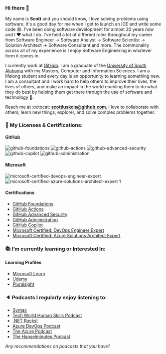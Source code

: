 ### Hi there 👋

<!--
**scottluskcis/scottluskcis** is a ✨ _special_ ✨ repository because its `README.md` (this file) appears on your GitHub profile.

Here are some ideas to get you started:

- 🔭 I’m currently working on ...
- 🌱 I’m currently learning ...
- 👯 I’m looking to collaborate on ...
- 🤔 I’m looking for help with ...
- 💬 Ask me about ...
- 📫 How to reach me: ...
- 😄 Pronouns: ...
- ⚡ Fun fact: ...
-->

My name is **Scott** and you should know, I love solving problems using software. It's a good day for me when I get to launch an IDE and write some code :smile:. I've been doing software development for almost 20 years now and I :heart: what I do. I've held a lot of different roles throughout my career from Software Engineer -> Software Analyst -> Software Scientist -> Solution Architect -> Software Consultant and more. The commonality across all of my experience is I enjoy Software Engineering in whatever form it comes in.

I currently work at [GitHub](https://github.com/). I am a graduate of the [University of South Alabama](https://www.southalabama.edu/) with my Masters, Computer and Information Sciences. I am a lifelong student and every day is an opportunity to learning something new. I am a consultant and I work hard to help others to improve their lives, the lives of others, and make an impact in the world enabling them to do what they do best by helping them get there through the use of software and technology :dart:.

Reach me at :octocat: **scottluskcis@github.com**, I love to collaborate with others, learn new things, explorer, and solve complex problems together.

<!--
### :octocat: GitHub Stats
-->
<!--
<a href="https://github.com/scottluskcis/scottluskcis">
  <img align="center" src="https://github-readme-stats.vercel.app/api?username=scottluskcis&show_icons=true&theme=dracula&count_private=true" alt="Scott's GitHub Stats" />
</a>
-->

<!--
#### Stats

[![My GitHub Stats](https://github-readme-stats.vercel.app/api/?username=scottluskcis&count_private=true&theme=dracula&showicons=true)]()

#### Languages 

[![My GitHub Language Stats](https://github-readme-stats.vercel.app/api/top-langs/?username=scottluskcis&langs_count=5&theme=dracula&count_private=true)]()
-->

<!--
<a href="https://github.com/scottluskcis/scottluskcis">
  <img align="center" src="https://github-readme-stats.vercel.app/api/top-langs/?username=scottluskcis&show_icons=true&theme=dracula&count_private=true&hide=java,html,ruby,css&langs_count=3" />
</a>

* Blog: [scottluskcis.github.io](https://scottluskcis.github.io/)
-->

### :scroll: My Licenses & Certifications:

#### GitHub

![github-foundations](https://github.com/user-attachments/assets/05cb73e6-e20d-430a-81b2-1c0f948ac461) ![github-actions](https://github.com/user-attachments/assets/338cf021-ee27-40a6-b53c-fcbe05702264)
![github-advanced-security](https://github.com/user-attachments/assets/7c00996e-47c7-4174-99ff-1fb11642eccd) 
<br />
![github-copilot](https://github.com/user-attachments/assets/c6664f56-4a55-4663-9502-99e201784c2a)
![github-administration](https://github.com/user-attachments/assets/ae08dd58-985b-4869-b120-c6651cc29a71)

#### Microsoft

![microsoft-certified-devops-engineer-expert](https://github.com/user-attachments/assets/483be12e-4fef-4df0-b9db-8bb906eaa739)  ![microsoft-certified-azure-solutions-architect-expert 1](https://github.com/user-attachments/assets/e8b7cdac-4668-4dcd-ab7f-41c36546cd3d)

#### Certifications 

* [GitHub Foundations](https://www.credly.com/badges/c2ef051d-543e-4c69-ba0c-d6752c45df3b/)
* [GitHub Actions](https://www.credly.com/badges/7a7bbc69-67e0-44a7-b12e-2aaa890e2306/)
* [GitHub Advanced Security](https://www.credly.com/badges/4e06ec54-fd72-4645-a825-705b15c0f050/)
* [GitHub Administration](https://www.credly.com/badges/b37e7b26-b577-4837-b70e-75bc6e19d0ae/)
* [GitHub Copilot](https://www.credly.com/badges/373bdd56-d706-4b63-a220-3485bc5bb222/)
* [Microsoft Certified: DevOps Engineer Expert](https://learn.microsoft.com/api/credentials/share/en-us/scottluskcis/2C295D04DC3A7D6E?sharingId)
* [Microsoft Certified: Azure Solutions Architect Expert](https://learn.microsoft.com/api/credentials/share/en-us/scottluskcis/97CF897CCFEB96C9?sharingId)

### :books: I’m currently learning or Interested In:

#### Learning Profiles

* [Microsoft Learn](docs.microsoft.com/scottluskcis)
* [Udemy](https://www.udemy.com/user/scott-lusk-2/)
* [Pluralsight](pluralsight.com/scott-lusk)

### :speaker: Podcasts I regularly enjoy listening to:

* [Syntax](https://syntax.fm/)
* [Tech World Human Skills Podcast](https://www.elevatedyou.live/podcasts/tech-world-human-skills)
* [.NET Rocks!](https://www.dotnetrocks.com/) 
* [Azure DevOps Podcast](http://azuredevopspodcast.clear-measure.com/)
* [The Azure Podcast](http://azpodcast.azurewebsites.net/)
* [The Hanselminutes Podcast](https://hanselminutes.com/)

_Any recommendations on podcasts that you have?_

